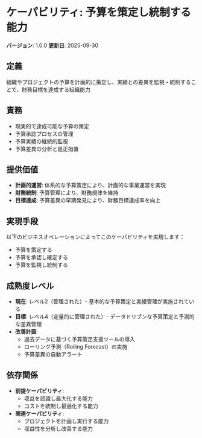 # ケーパビリティ: 予算を策定し統制する能力

**バージョン**: 1.0.0
**更新日**: 2025-09-30

## 定義

組織やプロジェクトの予算を計画的に策定し、実績との差異を監視・統制することで、財務目標を達成する組織能力

## 責務

- 現実的で達成可能な予算の策定
- 予算承認プロセスの管理
- 予算実績の継続的監視
- 予算差異の分析と是正措置

## 提供価値

- **計画的運営**: 体系的な予算策定により、計画的な事業運営を実現
- **財務統制**: 予算管理により、財務規律を維持
- **目標達成**: 予算差異の早期発見により、財務目標達成率を向上

## 実現手段

以下のビジネスオペレーションによってこのケーパビリティを実現します：

- 予算を策定する
- 予算を承認し確定する
- 予算を監視し統制する

## 成熟度レベル

- **現在**: レベル2（管理された）- 基本的な予算策定と実績管理が実施されている
- **目標**: レベル4（定量的に管理された）- データドリブンな予算策定と予測的な差異管理
- **改善計画**:
  - 過去データに基づく予算策定支援ツールの導入
  - ローリング予測（Rolling Forecast）の実施
  - 予算差異の自動アラート

## 依存関係

- **前提ケーパビリティ**:
  - 収益を認識し最大化する能力
  - コストを統制し最適化する能力
- **関連ケーパビリティ**:
  - プロジェクトを計画し実行する能力
  - 収益性を分析し改善する能力